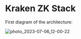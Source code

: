 # Kraken ZK Stack

First diagram of the architecture:

![photo_2023-07-06_12-00-22](https://github.com/lambdaclass/kraken_zk_stack/assets/18153834/74c1cd01-3624-4eff-9819-68caf9b869c3)
